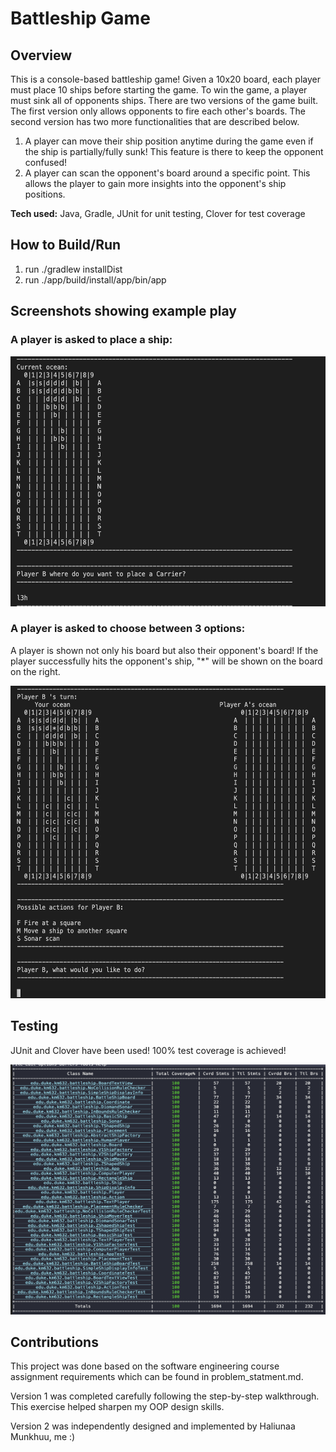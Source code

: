 # Battleship Game

## Overview 
This is a console-based battleship game! Given a 10x20 board, each player must place 10 ships before starting the game. To win the game, a player must sink all of opponents ships.
There are two versions of the game built. The first version only allows opponents to fire each other's boards. The second version has two more functionalities that are described below. 

1. A player can move their ship position anytime during the game even if the ship is partially/fully sunk! This feature is there to keep the opponent confused!
2. A player can scan the opponent's board around a specific point. This allows the player to gain more insights into the opponent's ship positions.

**Tech used:** Java, Gradle, JUnit for unit testing, Clover for test coverage

## How to Build/Run

1. run ./gradlew  installDist 
2. run ./app/build/install/app/bin/app

## Screenshots showing example play

### A player is asked to place a ship: 

<img src="imgs/1.png" alt="ship-place" width="600" height="400"/>

### A player is asked to choose between 3 options: 

A player is shown not only his board but also their opponent's board! If the player successfully hits the opponent's ship, "*" will be shown on the board on the right. 

<img src="imgs/2.png" alt="ship-place" width="600" height="500"/>

## Testing 

JUnit and Clover have been used! 100% test coverage is achieved! 

<img src="imgs/3.png" alt="ship-place" width="600" height="400"/>

## Contributions

This project was done based on the software engineering course assignment requirements which can be found in problem_statment.md. 

Version 1 was completed carefully following the step-by-step walkthrough. This exercise helped sharpen my OOP design skills. 

Version 2 was independently designed and implemented by Haliunaa Munkhuu, me :) 



